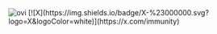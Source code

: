 <img src="https://github-readme-stats.vercel.app/api/top-langs?username=50sacinmysocidgaf&show_icons=true&locale=en&layout=compact&theme=chartreuse-dark" alt="ovi" />
[![X](https://img.shields.io/badge/X-%23000000.svg?logo=X&logoColor=white)](https://x.com/immunity)

